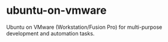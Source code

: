 # ubuntu-on-vmware
Ubuntu on VMware (Workstation/Fusion Pro) for multi-purpose development and automation tasks.
